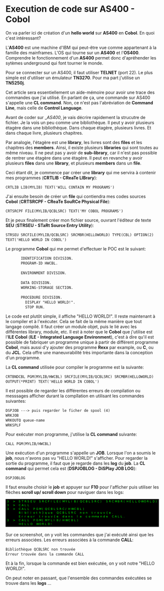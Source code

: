 # Execution de code sur AS400 - Cobol

On va parler ici de création d'un __hello world__ sur __AS400__ en __Cobol__. En quoi c'est intéressant?

L'__AS400__ est une machine d'IBM qui peut-être vue comme appartenant à la famille des mainframes. L'OS qui tourne sur un __AS400__ et l'__OS400__. Comprendre le fonctionnement d'un __AS400__ permet donc d'apréhender les sytèmes underground qui font tourner le monde.

Pour se connecter sur un AS400, il faut utiliser __TELNET__ (port 22). Le plus simple est d'utiliser un émulateur __TN3270__. Pour ma part j'utilise un __TN5250j__.

Cet article sera essentiellement un aide-mémoire pour avoir une trace des commandes que j'ai utilisé. En parlant de ça, une commande sur AS400 s'appelle une __CL command__. Non, ce n'est pas l'abréviation de __Command Line__, mais celle de __Control Language__.

Avant de coder sur __AS400_, je vais décrire rapidement la strucutre de fichier. Je la vois un peu comme une bibliothèque. Il peut y avoir plusieurs étagère dans une bibliothèque. Dans chaque étagère, plusieurs livres. Et dans chaque livre, plusieurs chapitres.

Par analogie, l'étagère est une __library__, les livres sont des __files__ et les chapitres des __members__. Ainsi, il existe plusieurs __libraries__ qui sont toutes au même niveau. Il ne peut pas y avoir de __sub-library__, car il n'est pas possible de rentrer une étagère dans une étagère. Il peut en revanche y avoir plusieurs __files__ dans une __library__, et plusieurs __members__ dans un __file__.

Ceci étant dit, je commence par créer une __library__ qui me servira à contenir mes programmes (__CRTLIB - CReaTe LIBrary__):

```
CRTLIB LIB(MYLIB) TEXT('WILL CONTAIN MY PROGRAMS')
```

J'ai ensuite besoin de créer un __file__ qui contiendra mes codes sources __Cobol__ (__CRTSRCPF - CReaTe SouRCe Physical File__):

```
CRTSRCPF FILE(MYLIB/QCBLSRC) TEXT('MY COBOL PROGRAMS')
```

Et je peux finalement créer mon fichier source, ouvrant l'éditeur de texte __SEU__ (__STRSEU - STaRt Source Entry Utility__):

```
STRSEU SRCFILE(MYLIB/QCBLSRC) SRCMBR(HELLOWORLD) TYPE(CBL) OPTION(2) TEXT('HELLO WORLD IN COBOL')
```

Le programme __Cobol__ qui me permet d'effectuer le POC est le suivant:

```
       IDENTIFICATION DIVISION.
       PROGRAM-ID HWCBL.

       ENVIRONMENT DIVISION.

       DATA DIVISION.
       WORKING-STORAGE SECTION.

       PROCEDURE DIVISION.
         DISPLAY "HELLO WORLD!".
         STOP RUN.
```

Le code est plutôt simple, il affiche "HELLO WORLD!". Il reste maintenant à le compiler et à l'exécuter. Cela se fait de la même manière que tout langage compilé. Il faut créer un module objet, puis le lié avec les différentes library, module, etc. Il est à noter que le __Cobol__ que j'utilise est l'__ILE Cobol__ (__ILE - Integrated Language Environment__), c'est à dire qu'il est possible de fabriquer un programme unique à partir de différent programme __Cobol__, mais aussi d'y ajouter des programme __Rexx__ par example, ou __C__, ou du __JCL__. Cela offre une maneuvrabilité très importante dans la conception d'un programme.

La __CL command__ utilisée pour compiler le programme est la suivante:

```
CRTBNDCBL PGM(MYLIB/HWCBL) SRCFILE(MYLIB/QCBLSRC) SRCMBR(HELLOWORLD) OUTPUT(*PRINT) TEXT('HELLO WORLD IN COBOL')
```

Il est possible de regarder les différentes erreurs de compilation ou messsages afficher durant la compîlation en utilisant les commandes suivantes:

```
DSPJOB ---> puis regarder le ficher de spool (4)
WRKJOB
WRKOUTQ queue-name
WRKSPLF
```


Pour exécuter mon programme, j'utilise la __CL command__ suivante:

```
CALL PGM(MYLIB/HWCBL)
```

Une exécution d'un programme s'appelle un __JOB__. Lorsque l'on a soumis le __job__, nous n'avons pas vu "HELLO WORLD!" s'afficher. Pour regarder la sortie du programme, il faut que je regarde dans les __log__ du __job__. La __CL command__ qui permet cela est (__DSPJOBLOG - DiSPlay JOB LOG__):

```
DSPJOBLOG
```

Il faut ensuite choisir le __job__ et appuyer sur __F10__ pour l'afficher puis utiliser les flèches __scroll up/ scroll down__ pour naviguer dans les logs:

![image alt text](/images/mainframe/as400/HWCBL-log.png)

Sur ce screenshot, on y voit les commandes que j'ai exécuté ainsi que les erreurs associées. Les erreurs associées à la commande __CALL__:

```
Bibliothèque QCBLSRC non trouvée
Erreur trouvée dans la commande CALL
```

Et à la fin, lorsque la commande est bien exécutée, on y voit notre "HELLO WORLD!".

On peut noter en passant, que l'ensemble des commandes exécutées se trouve dans les __logs__ ...